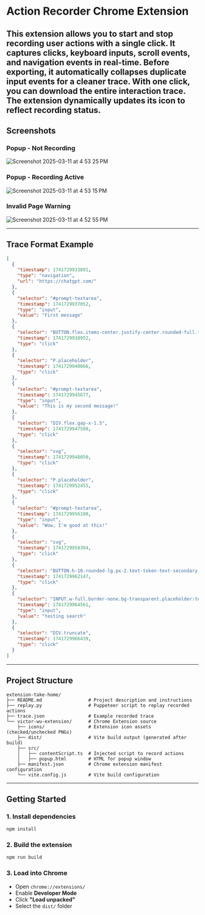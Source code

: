 # Action Recorder Chrome Extension

This extension allows you to start and stop recording user actions with a single click. It captures clicks, keyboard inputs, scroll events, and navigation events in real-time. Before exporting, it automatically collapses duplicate input events for a cleaner trace. With one click, you can download the entire interaction trace. The extension dynamically updates its icon to reflect recording status.
---

## Screenshots

### Popup - Not Recording
![Screenshot 2025-03-11 at 4 53 25 PM](https://github.com/user-attachments/assets/f4e8f5dc-bd8e-46ce-917b-e5aa48d765b8)
### Popup - Recording Active
![Screenshot 2025-03-11 at 4 53 15 PM](https://github.com/user-attachments/assets/3c9c1b9c-7900-4490-bf91-4d8622f15b5d)
### Invalid Page Warning
![Screenshot 2025-03-11 at 4 52 55 PM](https://github.com/user-attachments/assets/02fe963c-5b2c-422d-9854-fa182c316582)

---

## Trace Format Example

```json
[
  {
    "timestamp": 1741729933891,
    "type": "navigation",
    "url": "https://chatgpt.com/"
  },
  {
    "selector": "#prompt-textarea",
    "timestamp": 1741729937052,
    "type": "input",
    "value": "First message"
  },
  {
    "selector": "BUTTON.flex.items-center.justify-center.rounded-full.transition-colors.hover:opacity-70.focus-visible:outline-none.focus-visible:outline-black.disabled:text-[#f4f4f4].disabled:hover:opacity-100.dark:focus-visible:outline-white.disabled:dark:bg-token-text-quaternary.dark:disabled:text-token-main-surface-secondary.bg-black.text-white.disabled:bg-[#D7D7D7].dark:bg-white.dark:text-black.h-9.w-9 > svg",
    "timestamp": 1741729938952,
    "type": "click"
  },
  {
    "selector": "P.placeholder",
    "timestamp": 1741729940866,
    "type": "click"
  },
  {
    "selector": "#prompt-textarea",
    "timestamp": 1741729945677,
    "type": "input",
    "value": "This is my second message!"
  },
  {
    "selector": "DIV.flex.gap-x-1.5",
    "timestamp": 1741729947508,
    "type": "click"
  },
  {
    "selector": "svg",
    "timestamp": 1741729948050,
    "type": "click"
  },
  {
    "selector": "P.placeholder",
    "timestamp": 1741729952455,
    "type": "click"
  },
  {
    "selector": "#prompt-textarea",
    "timestamp": 1741729956100,
    "type": "input",
    "value": "Wow, I'm good at this!"
  },
  {
    "selector": "svg",
    "timestamp": 1741729958304,
    "type": "click"
  },
  {
    "selector": "BUTTON.h-10.rounded-lg.px-2.text-token-text-secondary.focus-visible:bg-token-surface-hover.focus-visible:outline-0.enabled:hover:bg-token-surface-hover.disabled:text-token-text-quaternary",
    "timestamp": 1741729962147,
    "type": "click"
  },
  {
    "selector": "INPUT.w-full.border-none.bg-transparent.placeholder:text-token-text-tertiary.focus:border-transparent.focus:outline-none.focus:ring-0",
    "timestamp": 1741729964561,
    "type": "input",
    "value": "testing search"
  },
  {
    "selector": "DIV.truncate",
    "timestamp": 1741729966439,
    "type": "click"
  }
]
```
---

## Project Structure

```
extension-take-home/
├── README.md                 # Project description and instructions
├── replay.py                 # Puppeteer script to replay recorded actions
├── trace.json                # Example recorded trace
└── victor-wu-extension/      # Chrome Extension source
    ├── icons/                # Extension icon assets (checked/unchecked PNGs)
    ├── dist/                 # Vite build output (generated after build)
    ├── src/
    │   ├── contentScript.ts  # Injected script to record actions
    │   ├── popup.html        # HTML for popup window
    ├── manifest.json         # Chrome extension manifest configuration
    └── vite.config.js        # Vite build configuration
```

---

## Getting Started

### 1. Install dependencies

```bash
npm install
```

### 2. Build the extension

```bash
npm run build
```

### 3. Load into Chrome

- Open `chrome://extensions/`
- Enable **Developer Mode**
- Click **"Load unpacked"**
- Select the `dist/` folder

